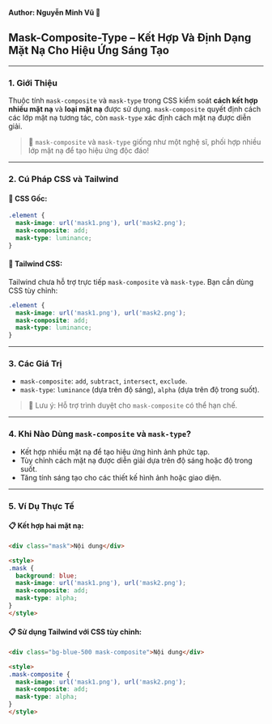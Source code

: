 **Author: Nguyễn Minh Vũ 📘**

## Mask-Composite-Type – Kết Hợp Và Định Dạng Mặt Nạ Cho Hiệu Ứng Sáng Tạo

---

### 1. **Giới Thiệu**

Thuộc tính `mask-composite` và `mask-type` trong CSS kiểm soát **cách kết hợp nhiều mặt nạ** và **loại mặt nạ** được sử dụng. `mask-composite` quyết định cách các lớp mặt nạ tương tác, còn `mask-type` xác định cách mặt nạ được diễn giải.

> 🎨 `mask-composite` và `mask-type` giống như một nghệ sĩ, phối hợp nhiều lớp mặt nạ để tạo hiệu ứng độc đáo!

---

### 2. **Cú Pháp CSS và Tailwind**

#### 📌 CSS Gốc:

```css
.element {
  mask-image: url('mask1.png'), url('mask2.png');
  mask-composite: add;
  mask-type: luminance;
}
```

#### 📌 Tailwind CSS:

Tailwind chưa hỗ trợ trực tiếp `mask-composite` và `mask-type`. Bạn cần dùng CSS tùy chỉnh:

```css
.element {
  mask-image: url('mask1.png'), url('mask2.png');
  mask-composite: add;
  mask-type: luminance;
}
```

---

### 3. **Các Giá Trị**

- `mask-composite`: `add`, `subtract`, `intersect`, `exclude`.
- `mask-type`: `luminance` (dựa trên độ sáng), `alpha` (dựa trên độ trong suốt).

> 🧠 Lưu ý: Hỗ trợ trình duyệt cho `mask-composite` có thể hạn chế.

---

### 4. **Khi Nào Dùng `mask-composite` và `mask-type`?**

- Kết hợp nhiều mặt nạ để tạo hiệu ứng hình ảnh phức tạp.
- Tùy chỉnh cách mặt nạ được diễn giải dựa trên độ sáng hoặc độ trong suốt.
- Tăng tính sáng tạo cho các thiết kế hình ảnh hoặc giao diện.

---

### 5. **Ví Dụ Thực Tế**

#### 📋 Kết hợp hai mặt nạ:

```html
<div class="mask">Nội dung</div>

<style>
.mask {
  background: blue;
  mask-image: url('mask1.png'), url('mask2.png');
  mask-composite: add;
  mask-type: alpha;
}
</style>
```

#### 📋 Sử dụng Tailwind với CSS tùy chỉnh:

```html
<div class="bg-blue-500 mask-composite">Nội dung</div>

<style>
.mask-composite {
  mask-image: url('mask1.png'), url('mask2.png');
  mask-composite: add;
  mask-type: alpha;
}
</style>
```